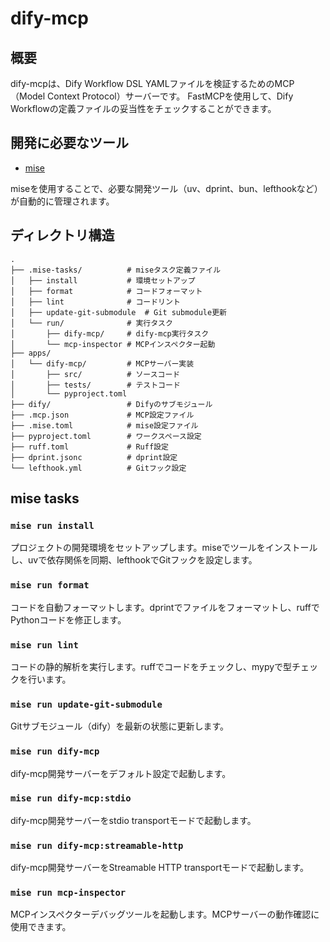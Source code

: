 # dify-mcp

## 概要

dify-mcpは、Dify Workflow DSL YAMLファイルを検証するためのMCP（Model Context Protocol）サーバーです。
FastMCPを使用して、Dify Workflowの定義ファイルの妥当性をチェックすることができます。

## 開発に必要なツール

- [mise](https://mise.jdx.dev/)

miseを使用することで、必要な開発ツール（uv、dprint、bun、lefthookなど）が自動的に管理されます。

## ディレクトリ構造

```text
.
├── .mise-tasks/          # miseタスク定義ファイル
│   ├── install           # 環境セットアップ
│   ├── format            # コードフォーマット
│   ├── lint              # コードリント
│   ├── update-git-submodule  # Git submodule更新
│   └── run/              # 実行タスク
│       ├── dify-mcp/     # dify-mcp実行タスク
│       └── mcp-inspector # MCPインスペクター起動
├── apps/
│   └── dify-mcp/         # MCPサーバー実装
│       ├── src/          # ソースコード
│       ├── tests/        # テストコード
│       └── pyproject.toml
├── dify/                 # Difyのサブモジュール
├── .mcp.json             # MCP設定ファイル
├── .mise.toml            # mise設定ファイル
├── pyproject.toml        # ワークスペース設定
├── ruff.toml             # Ruff設定
├── dprint.jsonc          # dprint設定
└── lefthook.yml          # Gitフック設定
```

## mise tasks

### `mise run install`

プロジェクトの開発環境をセットアップします。miseでツールをインストールし、uvで依存関係を同期、lefthookでGitフックを設定します。

### `mise run format`

コードを自動フォーマットします。dprintでファイルをフォーマットし、ruffでPythonコードを修正します。

### `mise run lint`

コードの静的解析を実行します。ruffでコードをチェックし、mypyで型チェックを行います。

### `mise run update-git-submodule`

Gitサブモジュール（dify）を最新の状態に更新します。

### `mise run dify-mcp`

dify-mcp開発サーバーをデフォルト設定で起動します。

### `mise run dify-mcp:stdio`

dify-mcp開発サーバーをstdio transportモードで起動します。

### `mise run dify-mcp:streamable-http`

dify-mcp開発サーバーをStreamable HTTP transportモードで起動します。

### `mise run mcp-inspector`

MCPインスペクターデバッグツールを起動します。MCPサーバーの動作確認に使用できます。
